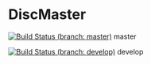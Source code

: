 DiscMaster
==========

[![Build Status (branch: master)](https://travis-ci.org/DiscMasterDevelopment/DiscMaster.svg?branch=master)](https://travis-ci.org/DiscMasterDevelopment/DiscMaster) master

[![Build Status (branch: develop)](https://travis-ci.org/DiscMasterDevelopment/DiscMaster.svg?branch=develop)](https://travis-ci.org/DiscMasterDevelopment/DiscMaster) develop

